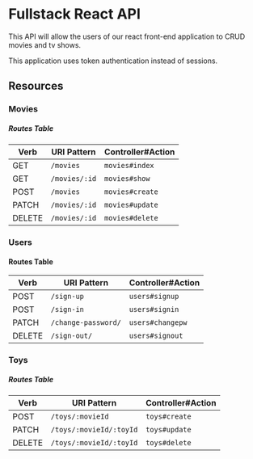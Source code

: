 # Fullstack React API

This API will allow the users of our react front-end application to CRUD movies and tv shows. 

This application uses token authentication instead of sessions. 

## Resources

### Movies

##### Routes Table

| Verb   | URI Pattern    | Controller#Action |
|--------|----------------|-------------------|
| GET    | `/movies`      | `movies#index`    |
| GET    | `/movies/:id`  | `movies#show`     |
| POST   | `/movies`      | `movies#create`   |
| PATCH  | `/movies/:id`  | `movies#update`   |
| DELETE | `/movies/:id`  | `movies#delete`   |

### Users

#### Routes Table

| Verb   | URI Pattern            | Controller#Action |
|--------|------------------------|-------------------|
| POST   | `/sign-up`             | `users#signup`    |
| POST   | `/sign-in`             | `users#signin`    |
| PATCH  | `/change-password/`    | `users#changepw`  |
| DELETE | `/sign-out/`           | `users#signout`   |

### Toys

##### Routes Table

| Verb   | URI Pattern            | Controller#Action |
|--------|------------------------|-------------------|
| POST   | `/toys/:movieId`         | `toys#create`     |
| PATCH  | `/toys/:movieId/:toyId`  | `toys#update`     |
| DELETE | `/toys/:movieId/:toyId` | `toys#delete`     |